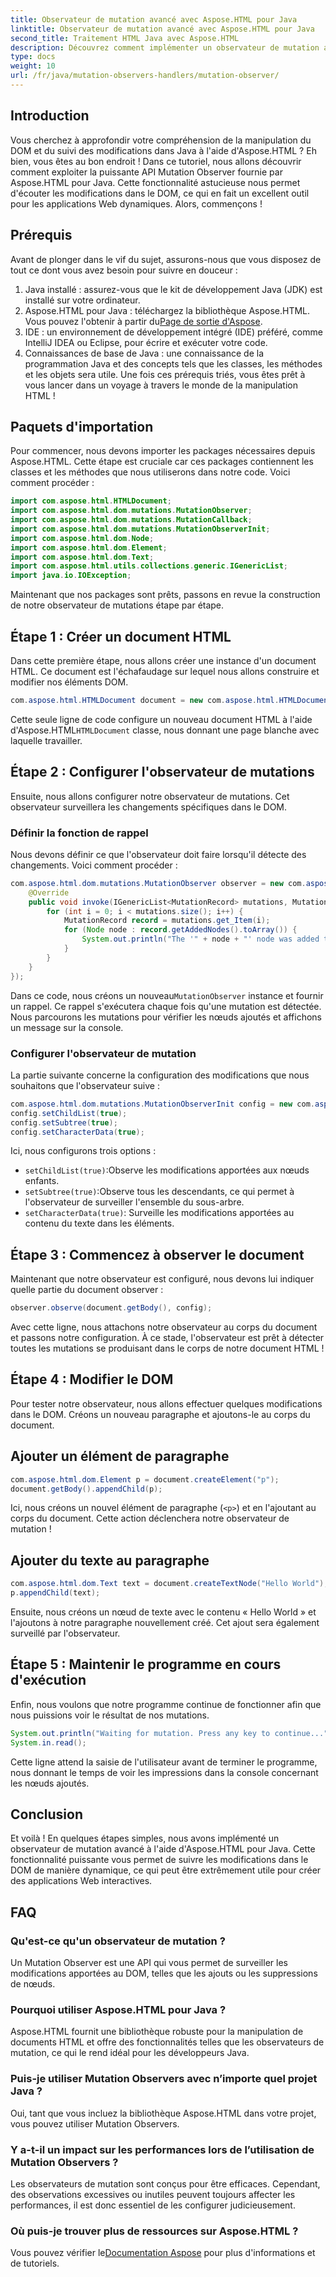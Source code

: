 ```yaml
---
title: Observateur de mutation avancé avec Aspose.HTML pour Java
linktitle: Observateur de mutation avancé avec Aspose.HTML pour Java
second_title: Traitement HTML Java avec Aspose.HTML
description: Découvrez comment implémenter un observateur de mutation avancé avec Aspose.HTML pour Java, en suivant les modifications du DOM de manière transparente. Plongez dans notre guide étape par étape.
type: docs
weight: 10
url: /fr/java/mutation-observers-handlers/mutation-observer/
---
```

## Introduction
Vous cherchez à approfondir votre compréhension de la manipulation du DOM et du suivi des modifications dans Java à l'aide d'Aspose.HTML ? Eh bien, vous êtes au bon endroit ! Dans ce tutoriel, nous allons découvrir comment exploiter la puissante API Mutation Observer fournie par Aspose.HTML pour Java. Cette fonctionnalité astucieuse nous permet d'écouter les modifications dans le DOM, ce qui en fait un excellent outil pour les applications Web dynamiques. Alors, commençons !
## Prérequis
Avant de plonger dans le vif du sujet, assurons-nous que vous disposez de tout ce dont vous avez besoin pour suivre en douceur :
1. Java installé : assurez-vous que le kit de développement Java (JDK) est installé sur votre ordinateur.
2.  Aspose.HTML pour Java : téléchargez la bibliothèque Aspose.HTML. Vous pouvez l'obtenir à partir du[Page de sortie d'Aspose](https://releases.aspose.com/html/java/).
3. IDE : un environnement de développement intégré (IDE) préféré, comme IntelliJ IDEA ou Eclipse, pour écrire et exécuter votre code.
4. Connaissances de base de Java : une connaissance de la programmation Java et des concepts tels que les classes, les méthodes et les objets sera utile.
Une fois ces prérequis triés, vous êtes prêt à vous lancer dans un voyage à travers le monde de la manipulation HTML !
## Paquets d'importation
Pour commencer, nous devons importer les packages nécessaires depuis Aspose.HTML. Cette étape est cruciale car ces packages contiennent les classes et les méthodes que nous utiliserons dans notre code. 
Voici comment procéder :
```java
import com.aspose.html.HTMLDocument;
import com.aspose.html.dom.mutations.MutationObserver;
import com.aspose.html.dom.mutations.MutationCallback;
import com.aspose.html.dom.mutations.MutationObserverInit;
import com.aspose.html.dom.Node;
import com.aspose.html.dom.Element;
import com.aspose.html.dom.Text;
import com.aspose.html.utils.collections.generic.IGenericList;
import java.io.IOException;
```
Maintenant que nos packages sont prêts, passons en revue la construction de notre observateur de mutations étape par étape.
## Étape 1 : Créer un document HTML
Dans cette première étape, nous allons créer une instance d'un document HTML. Ce document est l'échafaudage sur lequel nous allons construire et modifier nos éléments DOM.
```java
com.aspose.html.HTMLDocument document = new com.aspose.html.HTMLDocument();
```
 Cette seule ligne de code configure un nouveau document HTML à l'aide d'Aspose.HTML`HTMLDocument` classe, nous donnant une page blanche avec laquelle travailler.
## Étape 2 : Configurer l'observateur de mutations
Ensuite, nous allons configurer notre observateur de mutations. Cet observateur surveillera les changements spécifiques dans le DOM.
### Définir la fonction de rappel
Nous devons définir ce que l'observateur doit faire lorsqu'il détecte des changements. Voici comment procéder :
```java
com.aspose.html.dom.mutations.MutationObserver observer = new com.aspose.html.dom.mutations.MutationObserver(new com.aspose.html.dom.mutations.MutationCallback() {
    @Override
    public void invoke(IGenericList<MutationRecord> mutations, MutationObserver mutationObserver) {
        for (int i = 0; i < mutations.size(); i++) {
            MutationRecord record = mutations.get_Item(i);
            for (Node node : record.getAddedNodes().toArray()) {
                System.out.println("The '" + node + "' node was added to the document.");
            }
        }
    }
});
```
 Dans ce code, nous créons un nouveau`MutationObserver` instance et fournir un rappel. Ce rappel s'exécutera chaque fois qu'une mutation est détectée. Nous parcourons les mutations pour vérifier les nœuds ajoutés et affichons un message sur la console.
### Configurer l'observateur de mutation
La partie suivante concerne la configuration des modifications que nous souhaitons que l'observateur suive :
```java
com.aspose.html.dom.mutations.MutationObserverInit config = new com.aspose.html.dom.mutations.MutationObserverInit();
config.setChildList(true);
config.setSubtree(true);
config.setCharacterData(true);
```
Ici, nous configurons trois options :
- `setChildList(true)`:Observe les modifications apportées aux nœuds enfants.
- `setSubtree(true)`:Observe tous les descendants, ce qui permet à l'observateur de surveiller l'ensemble du sous-arbre.
- `setCharacterData(true)`: Surveille les modifications apportées au contenu du texte dans les éléments.
## Étape 3 : Commencez à observer le document
Maintenant que notre observateur est configuré, nous devons lui indiquer quelle partie du document observer :
```java
observer.observe(document.getBody(), config);
```
Avec cette ligne, nous attachons notre observateur au corps du document et passons notre configuration. À ce stade, l'observateur est prêt à détecter toutes les mutations se produisant dans le corps de notre document HTML !
## Étape 4 : Modifier le DOM
Pour tester notre observateur, nous allons effectuer quelques modifications dans le DOM. Créons un nouveau paragraphe et ajoutons-le au corps du document.
## Ajouter un élément de paragraphe
```java
com.aspose.html.dom.Element p = document.createElement("p");
document.getBody().appendChild(p);
```
Ici, nous créons un nouvel élément de paragraphe (`<p>`) et en l'ajoutant au corps du document. Cette action déclenchera notre observateur de mutation !
## Ajouter du texte au paragraphe
```java
com.aspose.html.dom.Text text = document.createTextNode("Hello World");
p.appendChild(text);
```
Ensuite, nous créons un nœud de texte avec le contenu « Hello World » et l'ajoutons à notre paragraphe nouvellement créé. Cet ajout sera également surveillé par l'observateur.
## Étape 5 : Maintenir le programme en cours d'exécution
Enfin, nous voulons que notre programme continue de fonctionner afin que nous puissions voir le résultat de nos mutations. 
```java
System.out.println("Waiting for mutation. Press any key to continue...");
System.in.read();
```
Cette ligne attend la saisie de l'utilisateur avant de terminer le programme, nous donnant le temps de voir les impressions dans la console concernant les nœuds ajoutés.
## Conclusion
Et voilà ! En quelques étapes simples, nous avons implémenté un observateur de mutation avancé à l'aide d'Aspose.HTML pour Java. Cette fonctionnalité puissante vous permet de suivre les modifications dans le DOM de manière dynamique, ce qui peut être extrêmement utile pour créer des applications Web interactives.

## FAQ
### Qu'est-ce qu'un observateur de mutation ?
Un Mutation Observer est une API qui vous permet de surveiller les modifications apportées au DOM, telles que les ajouts ou les suppressions de nœuds.
### Pourquoi utiliser Aspose.HTML pour Java ?
Aspose.HTML fournit une bibliothèque robuste pour la manipulation de documents HTML et offre des fonctionnalités telles que les observateurs de mutation, ce qui le rend idéal pour les développeurs Java.
### Puis-je utiliser Mutation Observers avec n’importe quel projet Java ?
Oui, tant que vous incluez la bibliothèque Aspose.HTML dans votre projet, vous pouvez utiliser Mutation Observers.
### Y a-t-il un impact sur les performances lors de l’utilisation de Mutation Observers ?
Les observateurs de mutation sont conçus pour être efficaces. Cependant, des observations excessives ou inutiles peuvent toujours affecter les performances, il est donc essentiel de les configurer judicieusement.
### Où puis-je trouver plus de ressources sur Aspose.HTML ?
 Vous pouvez vérifier le[Documentation Aspose](https://reference.aspose.com/html/java/) pour plus d'informations et de tutoriels.